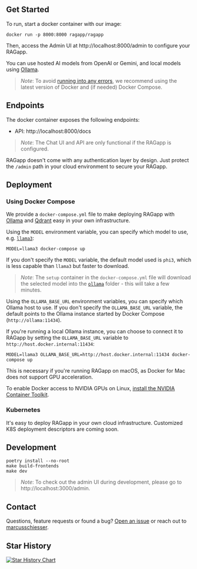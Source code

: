 ## Get Started

To run, start a docker container with our image:

```shell
docker run -p 8000:8000 ragapp/ragapp
```

Then, access the Admin UI at http://localhost:8000/admin to configure your RAGapp.

You can use hosted AI models from OpenAI or Gemini, and local models using [Ollama](https://ollama.com/).

> _Note_: To avoid [running into any errors](https://github.com/ragapp/ragapp/issues/22), we recommend using the latest version of Docker and (if needed) Docker Compose.

## Endpoints

The docker container exposes the following endpoints:

- API: http://localhost:8000/docs

> _Note_: The Chat UI and API are only functional if the RAGapp is configured.

RAGapp doesn't come with any authentication layer by design. Just protect the `/admin` path in your cloud environment to secure your RAGapp.

## Deployment

### Using Docker Compose

We provide a `docker-compose.yml` file to make deploying RAGapp with [Ollama](https://ollama.com/) and [Qdrant](https://qdrant.tech/) easy in your own infrastructure.

Using the `MODEL` environment variable, you can specify which model to use, e.g. [`llama3`](https://ollama.com/library/llama3):

```shell
MODEL=llama3 docker-compose up
```

If you don't specify the `MODEL` variable, the default model used is `phi3`, which is less capable than `llama3` but faster to download.

> _Note_: The `setup` container in the `docker-compose.yml` file will download the selected model into the [`ollama`](./ollama/) folder - this will take a few minutes.

Using the `OLLAMA_BASE_URL` environment variables, you can specify which Ollama host to use.
If you don't specify the `OLLAMA_BASE_URL` variable, the default points to the Ollama instance started by Docker Compose (`http://ollama:11434`).

If you're running a local Ollama instance, you can choose to connect it to RAGapp by setting the `OLLAMA_BASE_URL` variable to `http://host.docker.internal:11434`:

```shell
MODEL=llama3 OLLAMA_BASE_URL=http://host.docker.internal:11434 docker-compose up
```

This is necessary if you're running RAGapp on macOS, as Docker for Mac does not support GPU acceleration.

To enable Docker access to NVIDIA GPUs on Linux, [install the NVIDIA Container Toolkit](https://docs.nvidia.com/datacenter/cloud-native/container-toolkit/latest/install-guide.html).

### Kubernetes

It's easy to deploy RAGapp in your own cloud infrastructure. Customized K8S deployment descriptors are coming soon.

## Development

```shell
poetry install --no-root
make build-frontends
make dev
```

> _Note_: To check out the admin UI during development, please go to http://localhost:3000/admin.

## Contact

Questions, feature requests or found a bug? [Open an issue](https://github.com/ragapp/ragapp/issues/new/choose) or reach out to [marcusschiesser](https://github.com/marcusschiesser).

## Star History

[![Star History Chart](https://api.star-history.com/svg?repos=ragapp/ragapp&type=Date)](https://star-history.com/#ragapp/ragapp&Date)
